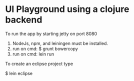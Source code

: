 # UI Playground using a clojure backend

To run the app by starting jetty on port 8080

1. NodeJs, npm, and leiningen must be installed.
2. run on cmd: $ grunt bowercopy
3. run on cmd: lein run


To create an eclipse project type

$ lein eclipse


